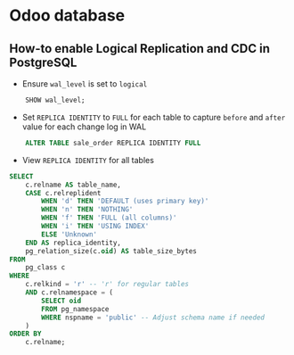 # Odoo database

## How-to enable Logical Replication and CDC in PostgreSQL

- Ensure `wal_level` is set to `logical`
```sql
    SHOW wal_level;
```

- Set `REPLICA IDENTITY` to `FULL` for each table to capture `before` and `after` value for each change log in WAL
```sql
    ALTER TABLE sale_order REPLICA IDENTITY FULL
```

- View `REPLICA IDENTITY` for all tables
```sql
SELECT
    c.relname AS table_name,
    CASE c.relreplident
        WHEN 'd' THEN 'DEFAULT (uses primary key)'
        WHEN 'n' THEN 'NOTHING'
        WHEN 'f' THEN 'FULL (all columns)'
        WHEN 'i' THEN 'USING INDEX'
        ELSE 'Unknown'
    END AS replica_identity,
    pg_relation_size(c.oid) AS table_size_bytes
FROM
    pg_class c
WHERE
    c.relkind = 'r' -- 'r' for regular tables
    AND c.relnamespace = (
        SELECT oid 
        FROM pg_namespace 
        WHERE nspname = 'public' -- Adjust schema name if needed
    ) 
ORDER BY
    c.relname;
```